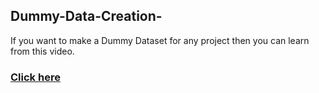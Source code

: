 ## Dummy-Data-Creation-
If you want to make a Dummy Dataset for any project then you can learn from this video.
### [Click here](https://drive.google.com/file/d/1UQKTFjYarcOKnmQ11x_OR1VF5QPZmi0L/view)

